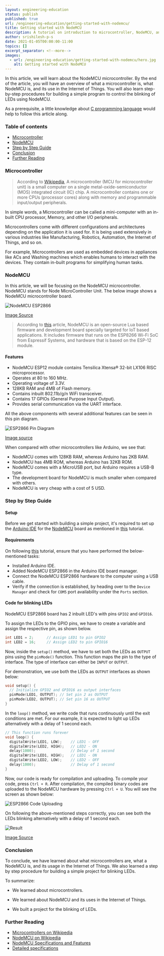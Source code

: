 ```yaml
---
layout: engineering-education
status: publish
published: true
url: /engineering-education/getting-started-with-nodemcu/
title: Getting started with NodeMCU
description: A tutorial on introduction to microcontroller, NodeMCU, and its uses in IoT.
author: srishilesh-p-s
date: 2021-01-05T00:00:00-11:00
topics: []
excerpt_separator: <!--more-->
images:
  - url: /engineering-education/getting-started-with-nodemcu/hero.jpg
    alt: Getting started with NodeMCU
---
```

In this article, we will learn about the NodeMCU microcontroller. By the end of the article, you will have an overview of what a microcontroller is, what NodeMCU is, and its use in the Internet of Things. You will also learn step-by-step procedures for building a simple program to control the blinking of LEDs using NodeMCU.
<!--more-->
As a prerequisite, a little knowledge about [C programming language](https://en.wikipedia.org/wiki/C_(programming_language)) would help to follow this article along.

### Table of contents
- [Microcontroller](#microcontroller)
- [NodeMCU](#nodemcu)
- [Step by Step Guide](#step-by-step-guide)
- [Conclusion](#conclusion)
- [Further Reading](#further-reading)

### Microcontroller
> According to [Wikipedia](https://en.wikipedia.org/wiki/Microcontroller), A microcontroller (MCU for microcontroller unit) is a small computer on a single metal-oxide-semiconductor (MOS) integrated circuit (IC) chip. A microcontroller contains one or more CPUs (processor cores) along with memory and programmable input/output peripherals.

In simple words, a Microcontroller can be called a mini-computer with an in-built CPU processor, Memory, and other I/O peripherals.

Microcontrollers come with different configurations and architectures depending on the application it is used for. It is being used extensively in various industries like Manufacturing, Robotics, Automation, the Internet of Things, and so on.

For example, Microcontrollers are used as embedded devices in appliances like ACs and Washing machines which enables humans to interact with the devices. They contain in-built programs for simplifying human tasks.

### NodeMCU
In this article, we will be focusing on the NodeMCU microcontroller. NodeMCU stands for Node MicroController Unit. The below image shows a NodeMCU microcontroller board.

![NodeMCU ESP2866](/engineering-education/getting-started-with-nodemcu/nodemcu.png)

[Image Source](https://cityos-air.readme.io/docs/esp8266-nodemcu)

> According to [this](https://components101.com/development-boards/nodemcu-esp8266-pinout-features-and-datasheet) article, NodeMCU is an open-source Lua based firmware and development board specially targeted for IoT based applications. It includes firmware that runs on the ESP8266 Wi-Fi SoC from Espressif Systems, and hardware that is based on the ESP-12 module.

#### Features
- NodeMCU ESP12 module contains Tensilica Xtensa® 32-bit LX106 RISC microprocessor.
- Operates at 80 to 160 MHz.
- Operating voltage of 3.3V.
- 128KB RAM and 4MB of Flash memory.
- Contains inbuilt 802.11b/g/n WiFi transceiver.
- Contains 17 GPIOs (General Purpose Input Output).
- Provides serial communication via the UART interface.

All the above components with several additional features can be seen in this pin diagram.

![ESP2866 Pin Diagram](/engineering-education/getting-started-with-nodemcu/pin-diagram.png)

[Image source](https://randomnerdtutorials.com/esp8266-pinout-reference-gpios/)

When compared with other microcontrollers like Arduino, we see that:
- NodeMCU comes with 128KB RAM, whereas Arduino has 2KB RAM.
- NodeMCU has 4MB ROM, whereas Arduino has 32KB ROM.
- NodeMCU comes with a MicroUSB port, but Arduino requires a USB-B type.
- The development board for NodeMCU is much smaller when compared with others.
- NodeMCU is very cheap with a cost of 5 USD.

### Step by Step Guide
#### Setup
Before we get started with building a simple project, it's required to set up the [Arduino IDE](https://www.arduino.cc/en/software/) for the [NodeMCU](https://en.wikipedia.org/wiki/NodeMCU) board as mentioned in [this](https://create.arduino.cc/projecthub/electropeak/getting-started-w-nodemcu-esp8266-on-arduino-ide-28184f) tutorial.

#### Requirements
On following [this](https://create.arduino.cc/projecthub/electropeak/getting-started-w-nodemcu-esp8266-on-arduino-ide-28184f) tutorial, ensure that you have performed the below-mentioned tasks:

- Installed Arduino IDE.
- Added NodeMCU ESP2866 in the Arduino IDE board manager.
- Connect the NodeMCU ESP2866 hardware to the computer using a USB cable.
- Verify if the connection is established, by heading over to the `Device Manager` and check for `COM5` port availability under the `Ports` section.

#### Code for blinking LEDs
NodeMCU ESP2866 board has 2 inbuilt LED's with pins `GPIO2` and `GPIO16`.

To assign the LEDs to the GPIO pins, we have to create a variable and assign the respective pin, as shown below.

```c
int LED1 = 2;      // Assign LED1 to pin GPIO2
int LED2 = 16;     // Assign LED2 to pin GPIO16
```

Now, inside the `setup()` method, we have to set both the LEDs as `OUTPUT` pins using the `pinMode()` function. This function maps the pin to the type of interface. The type of interface can either be `INPUT` or `OUTPUT`.

For demonstration, we use both the LEDs as `OUTPUT` interfaces as shown below:

```c
void setup() {
  // Initialize GPIO2 and GPIO16 as output interfaces
  pinMode(LED1, OUTPUT); // Set pin 2 as OUTPUT
  pinMode(LED2, OUTPUT); // Set pin 16 as OUTPUT
}
```

In the `loop()` method, we write code that runs continuously until the exit conditions are met. For our example, it is expected to light up LEDs alternatively with a delay of 1 second each.

```c
// This function runs forever
void loop() {
  digitalWrite(LED1, LOW);    // LED1 - OFF
  digitalWrite(LED2, HIGH);   // LED2 - ON
  delay(1000);                // Delay of 1 second
  digitalWrite(LED1, HIGH);   // LED1 - ON
  digitalWrite(LED2, LOW);    // LED2 - OFF
  delay(1000);                // Delay of 1 second
}
```

Now, our code is ready for compilation and uploading. To compile your code, press `Ctrl + R`. After compilation, the compiled binary codes are uploaded to the NodeMCU hardware by pressing `Ctrl + U`. You will see the screen as shown below:

![ESP2866 Code Uploading](/engineering-education/getting-started-with-nodemcu/uploading.png)

On following the above-mentioned steps correctly, you can see both the LEDs blinking alternatively with a delay of 1 second each.

![Result](/engineering-education/getting-started-with-nodemcu/result.gif)

[Image Source](https://steemit.com/arduino/@makerhacks/blinking-leds-with-python-how-to-code-in-micro-python-on-the-esp8266-nodemcu)

### Conclusion
To conclude, we have learned about what microcontrollers are, what a NodeMCU is, and its usage in the Internet of Things. We also learned a step by step procedure for building a simple project for blinking LEDs.

To summarize:

- We learned about microcontrollers.

- We learned about NodeMCU and its uses in the Internet of Things.

- We built a project for the blinking of LEDs.

### Further Reading
- [Microcontrollers on Wikipedia](https://en.wikipedia.org/wiki/Microcontroller)
- [NodeMCU on Wikipedia](https://en.wikipedia.org/wiki/NodeMCU)
- [NodeMCU Specifications and Features](https://components101.com/development-boards/nodemcu-esp8266-pinout-features-and-datasheet)
- [Detailed specifications](https://lastminuteengineers.com/esp8266-nodemcu-arduino-tutorial/)